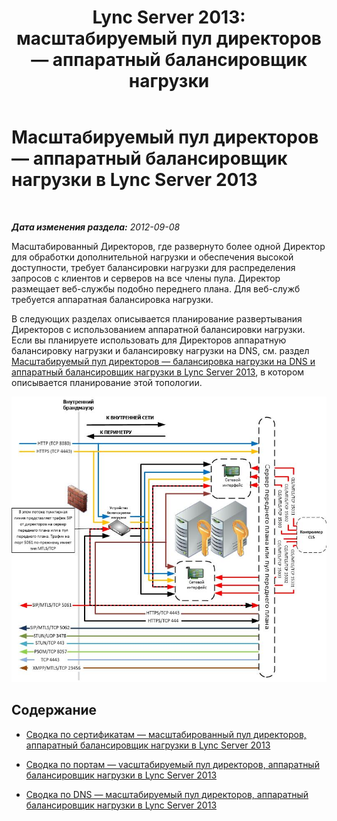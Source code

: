 ﻿---
title: 'Lync Server 2013: масштабируемый пул директоров — аппаратный балансировщик нагрузки'
TOCTitle: Масштабируемый пул директоров — аппаратный балансировщик нагрузки
ms:assetid: cf34759a-b384-479c-855f-ea5e80a234b6
ms:mtpsurl: https://technet.microsoft.com/ru-ru/library/JJ205316(v=OCS.15)
ms:contentKeyID: 49311198
ms.date: 05/19/2016
mtps_version: v=OCS.15
ms.translationtype: HT
---

# Масштабируемый пул директоров — аппаратный балансировщик нагрузки в Lync Server 2013

 

_**Дата изменения раздела:** 2012-09-08_

Масштабированный Директоров, где развернуто более одной Директор для обработки дополнительной нагрузки и обеспечения высокой доступности, требует балансировки нагрузки для распределения запросов с клиентов и серверов на все члены пула. Директор размещает веб-службы подобно переднего плана. Для веб-служб требуется аппаратная балансировка нагрузки.

В следующих разделах описывается планирование развертывания Директоров с использованием аппаратной балансировки нагрузки. Если вы планируете использовать для Директоров аппаратную балансировку нагрузки и балансировку нагрузки на DNS, см. раздел [Масштабируемый пул директоров — балансировка нагрузки на DNS и аппаратный балансировщик нагрузки в Lync Server 2013](lync-server-2013-scaled-director-pool-dns-load-balancing-and-hardware-load-balancer.md), в котором описывается планирование этой топологии.

![Масштабируемый пул директоров](images/JJ205316.cfa892b9-5b24-4245-b5bd-c5da21984eeb(OCS.15).jpg "Масштабируемый пул директоров")

## Содержание

  - [Сводка по сертификатам — масштабированный пул директоров, аппаратный балансировщик нагрузки в Lync Server 2013](lync-server-2013-certificate-summary-scaled-director-pool-hardware-load-balancer.md)

  - [Сводка по портам — vасштабируемый пул директоров, аппаратный балансировщик нагрузки в Lync Server 2013](lync-server-2013-port-summary-scaled-director-pool-hardware-load-balancer.md)

  - [Сводка по DNS — масштабируемый пул директоров, аппаратный балансировщик нагрузки в Lync Server 2013](lync-server-2013-dns-summary-scaled-director-pool-hardware-load-balancer.md)

